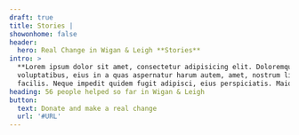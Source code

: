 ```yaml
---
draft: true
title: Stories |
showonhome: false
header:
  hero: Real Change in Wigan & Leigh **Stories**
intro: >
  **Lorem ipsum dolor sit amet, consectetur adipisicing elit. Doloremque laborum
  voluptatibus, eius in a quas aspernatur harum autem, amet, nostrum libero
  facilis. Neque impedit quidem fugit adipisci, eius perspiciatis. Maiores?**
heading: 56 people helped so far in Wigan & Leigh
button:
  text: Donate and make a real change
  url: '#URL'
---
```


